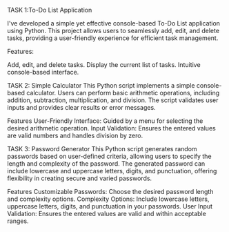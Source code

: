 TASK 1:To-Do List Application

I've developed a simple yet effective console-based To-Do List application using Python. This project allows users to seamlessly add, edit, and delete tasks, providing a user-friendly experience for efficient task management.

Features:

Add, edit, and delete tasks.
Display the current list of tasks.
Intuitive console-based interface.

TASK 2: Simple Calculator
This Python script implements a simple console-based calculator. Users can perform basic arithmetic operations, including addition, subtraction, multiplication, and division. The script validates user inputs and provides clear results or error messages.

Features
User-Friendly Interface: Guided by a menu for selecting the desired arithmetic operation.
Input Validation: Ensures the entered values are valid numbers and handles division by zero.

TASK 3: Password Generator
This Python script generates random passwords based on user-defined criteria, allowing users to specify the length and complexity of the password. The generated password can include lowercase and uppercase letters, digits, and punctuation, offering flexibility in creating secure and varied passwords.

Features
Customizable Passwords: Choose the desired password length and complexity options.
Complexity Options: Include lowercase letters, uppercase letters, digits, and punctuation in your passwords.
User Input Validation: Ensures the entered values are valid and within acceptable ranges.
